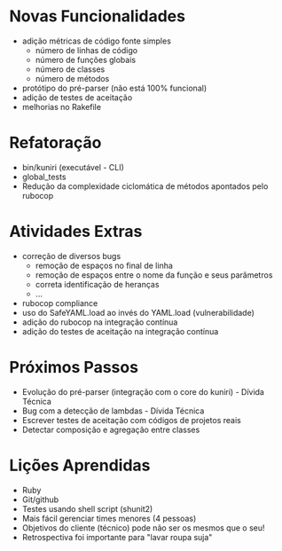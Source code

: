 Novas Funcionalidades
=====================

* adição métricas de código fonte simples
  - número de linhas de código
  - número de funções globais
  - número de classes
  - número de métodos
* protótipo do pré-parser (não está 100% funcional)
* adição de testes de aceitação
* melhorias no Rakefile

Refatoração
===========

* bin/kuniri (executável - CLI)
* global_tests
* Redução da complexidade ciclomática de métodos apontados pelo rubocop

Atividades Extras
==================

* correção de diversos bugs
  - remoção de espaços no final de linha
  - remoção de espaços entre o nome da função e seus parâmetros
  - correta identificação de heranças
  - ...
* rubocop compliance
* uso do SafeYAML.load ao invés do YAML.load (vulnerabilidade)
* adição do rubocop na integração contínua
* adição do testes de aceitação na integração contínua

Próximos Passos
===============

* Evolução do pré-parser (integração com o core do kuniri) - Dívida Técnica
* Bug com a detecção de lambdas - Dívida Técnica
* Escrever testes de aceitação com códigos de projetos reais
* Detectar composição e agregação entre classes

Lições Aprendidas
=================

* Ruby
* Git/github
* Testes usando shell script (shunit2)
* Mais fácil gerenciar times menores (4 pessoas)
* Objetivos do cliente (técnico) pode não ser os mesmos que o seu!
* Retrospectiva foi importante para "lavar roupa suja"
